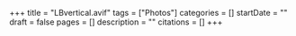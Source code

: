 +++
title = "LBvertical.avif"
tags = ["Photos"]
categories = []
startDate = ""
draft = false
pages = []
description = ""
citations = []
+++
